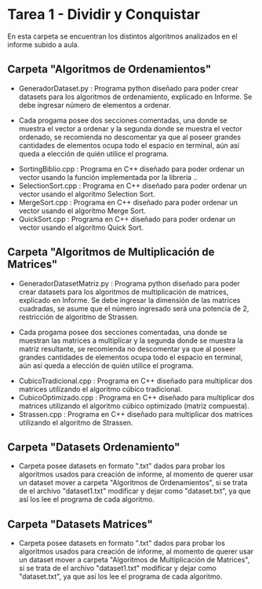 # Tarea 1 - Dividir y Conquistar

En esta carpeta se encuentran los distintos algoritmos analizados en el informe subido a aula.

## Carpeta "Algoritmos de Ordenamientos"
* GeneradorDataset.py : Programa python diseñado para poder crear datasets para los algoritmos de ordenamiento, explicado en Informe. Se debe ingresar número de elementos a ordenar.
- Cada progama posee dos secciones comentadas, una donde se muestra el vector a ordenar y la segunda donde se muestra el vector ordenado, se recomienda no descomentar ya que al poseer grandes cantidades de elementos ocupa todo el espacio en terminal, aún así queda a elección de quién utilice el programa.
* SortingBiblio.cpp : Programa en C++ diseñado para poder ordenar un vector usando la función implementada por la librería ..
* SelectionSort.cpp : Programa en C++ diseñado para poder ordenar un vector usando el algoritmo Selection Sort.
* MergeSort.cpp : Programa en C++ diseñado para poder ordenar un vector usando el algoritmo Merge Sort.
* QuickSort.cpp : Programa en C++ diseñado para poder ordenar un vector usando el algoritmo Quick Sort.

## Carpeta "Algoritmos de Multiplicación de Matrices"
* GeneradorDatasetMatriz.py : Programa python diseñado para poder crear datasets para los algoritmos de multiplicación de matrices, explicado en Informe. Se debe ingresar la dimensión de las matrices cuadradas, se asume que el número ingresado será una potencia de 2, restricción de algoritmo de Strassen.
- Cada progama posee dos secciones comentadas, una donde se muestran las matrices a multiplicar y la segunda donde se muestra la matriz resultante, se recomienda no descomentar ya que al poseer grandes cantidades de elementos ocupa todo el espacio en terminal, aún así queda a elección de quién utilice el programa.
* CubicoTradicional.cpp : Programa en C++ diseñado para multiplicar dos matrices utilizando el algoritmo cúbico tradicional.
* CubicoOptimizado.cpp : Programa en C++ diseñado para multiplicar dos matrices utilizando el algoritmo cúbico optimizado (matriz compuesta).
* Strassen.cpp : Programa en C++ diseñado para multiplicar dos matrices utilizando el algoritmo de Strassen.

## Carpeta "Datasets Ordenamiento"
* Carpeta posee datasets en formato ".txt" dados para probar los algoritmos usados para creación de informe, al momento de querer usar un dataset mover a carpeta "Algoritmos de Ordenamientos", si se trata de el archivo "dataset1.txt" modificar y dejar como "dataset.txt", ya que así los lee el programa de cada algoritmo.

## Carpeta "Datasets Matrices"
* Carpeta posee datasets en formato ".txt" dados para probar los algoritmos usados para creación de informe, al momento de querer usar un dataset mover a carpeta "Algoritmos de Multiplicación de Matrices", si se trata de el archivo "dataset1.txt" modificar y dejar como "dataset.txt", ya que así los lee el programa de cada algoritmo.
